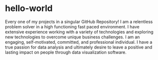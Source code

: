 # hello-world
Every one of my projects in a singular GitHub Repository!
I am a relentless problem solver in a high functioning fast paced environment. I have extensive experience working with a variety of technologies and exploring new technologies to overcome unique business challenges. I am an engaging, self-motivated, committed, and professional individual. I have a true passion for data analysis and ultimately desire to leave a positive and lasting impact on people through data visualization software.
